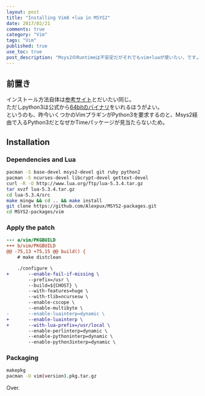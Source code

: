 ```yaml
---
layout: post
title: "Installing Vim8 +lua in MSYS2"
date: 2017/02/21
comments: true
category: "Vim"
tags: "Vim"
published: true
use_toc: true
post_description: "Msys2のRuntimeは不安定だがそれでもvim+luaが使いたい、です…。" 
---
```


## 前置き

インストール方法自体は[参考サイト](http://qiita.com/tomotanakamura/items/5374e8dc47e710219842)とだいたい同じ。  
ただしpython3は公式から[64bitのバイナリ](https://www.python.org/downloads/windows/)をいれるほうがよい。  
というのも、昨今いくつかのVimプラギンがPython3を要求するのと、Msys2経由で入るPython3だとなぜかTimeパッケージが見当たらないため。

## Installation

### Dependencies and Lua

```sh
pacman -S base-devel msys2-devel git ruby python2
pacman -S ncurses-devel libcrypt-devel gettext-devel
curl -R -O http://www.lua.org/ftp/lua-5.3.4.tar.gz
tar xvzf lua-5.3.4.tar.gz
cd lua-5.3.4/src
make mingw && cd .. && make install
git clone https://github.com/Alexpux/MSYS2-packages.git
cd MSYS2-packages/vim
```

### Apply the patch

```patch
--- a/vim/PKGBUILD
+++ b/vim/PKGBUILD
@@ -75,13 +75,15 @@ build() {
    # make distclean

    ./configure \
+       --enable-fail-if-missing \
        --prefix=/usr \
        --build=${CHOST} \
        --with-features=huge \
        --with-tlib=ncursesw \
        --enable-cscope \
        --enable-multibyte \
-       --enable-luainterp=dynamic \
+       --enable-luainterp \
+       --with-lua-prefix=/usr/local \
        --enable-perlinterp=dynamic \
        --enable-pythoninterp=dynamic \
        --enable-python3interp=dynamic \
```

### Packaging

```sh
makepkg
pacman -U vim(version).pkg.tar.gz
```

Over.

